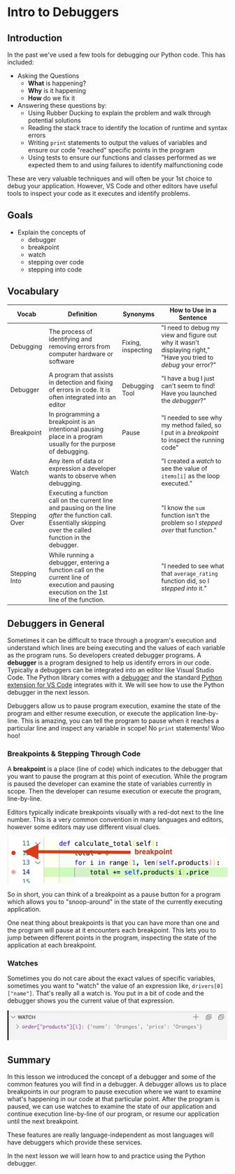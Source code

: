 # Intro to Debuggers

## Introduction

In the past we've used a few tools for debugging our Python code.  This has included:

- Asking the Questions
  - **What** is happening?
  - **Why** is it happening
  - **How** do we fix it
- Answering these questions by:
  - Using Rubber Ducking to explain the problem and walk through potential solutions
  - Reading the stack trace to identify the location of runtime and syntax errors
  - Writing `print` statements to output the values of variables and ensure our code "reached" specific points in the program
  - Using tests to ensure our functions and classes performed as we expected them to and using failures to identify malfunctioning code

These are very valuable techniques and will often be your 1st choice to debug your application.  However, VS Code and other editors have useful tools to inspect your code as it executes and identify problems.

## Goals

- Explain the concepts of 
  - debugger
  - breakpoint
  - watch
  - stepping over code
  - stepping into code

## Vocabulary

| Vocab     | Definition                                                                        | Synonyms           | How to Use in a Sentence                                                                                       |
| --------- | --------------------------------------------------------------------------------- | ------------------ | -------------------------------------------------------------------------------------------------------------- |
| Debugging | The process of identifying and removing errors from computer hardware or software | Fixing, inspecting | "I need to debug my view and figure out why it wasn't displaying right," "Have you tried to _debug_ your error?" |
| Debugger | A program that assists in detection and fixing of errors in code.  It is often integrated into an editor | Debugging Tool | "I have a bug I just can't seem to find!  Have you launched the _debugger_?" |
| Breakpoint | In programming a breakpoint is an intentional pausing place in a program usually for the purpose of debugging. | Pause | "I needed to see why my method failed, so I put in a _breakpoint_ to inspect the running code" |
| Watch | Any  item of data or expression a developer wants to observe when debugging. |  | "I created a _watch_ to see the value of `items[i]` as the loop executed." |
| Stepping Over | Executing a function call on the current line and pausing on the line _after_ the function call.  Essentially skipping over the called function in the debugger. | | "I know the `sum` function isn't the problem so I _stepped over_ that function." |
| Stepping Into | While running a debugger, entering a function call on the current line of execution and pausing execution on the 1st line of the function. | | "I needed to see what that `average_rating` function did, so I _stepped into_ it." |

## Debuggers in General

Sometimes it can be difficult to trace through a program's execution and understand which lines are being executing and the values of each variable as the program runs.  So developers created debugger programs.  A **debugger** is a program designed to help us identify errors in our code.  Typically a debuggers can be integrated into an editor like Visual Studio Code.  The Python library comes with a [debugger](https://docs.python.org/3/library/pdb.html) and the standard [Python extension for VS Code](https://marketplace.visualstudio.com/items?itemName=ms-python.python) integrates with it.  We will see how to use the Python debugger in the next lesson.

Debuggers allow us to pause program execution, examine the state of the program and either resume execution, or execute the application line-by-line.  This is amazing, you can tell the program to pause when it reaches a particular line and inspect any variable in scope!  No `print` statements!  Woo hoo!

### Breakpoints & Stepping Through Code

A **breakpoint** is a place (line of code) which indicates to the debugger that you want to pause the program at this point of execution.  While the program is paused the developer can examine the state of variables currently in scope.  Then the developer can resume execution or execute the program, line-by-line. 

Editors typically indicate breakpoints visually with a red-dot next to the line number.  This is a very common convention in many languages and editors, however some editors may use different visual clues.

![VS Code Breakpoint Example](../assets/vs-code-debugger/breakpoint.png)

So in short, you can think of a breakpoint as a pause button for a program which allows you to "snoop-around" in the state of the currently executing application.

One neat thing about breakpoints is that you can have more than one and the program will pause at it encounters each breakpoint.  This lets you to jump between different points in the program, inspecting the state of the application at each breakpoint.

### Watches

Sometimes you do not care about the exact values of specific variables, sometimes you want to "watch" the value of an expression like, `drivers[0]["name"]`.  That's really all a watch is.  You put in a bit of code and the debugger shows you the current value of that expression.  

![Watch Example in VS Code](../assets/vs-code-debugger/watch-price.png)

## Summary

In this lesson we introduced the concept of a debugger and some of the common features you will find in a debugger.  A debugger allows us to place breakpoints in our program to pause execution where we want to examine what's happening in our code at that particular point.  After the program is paused, we can use watches to examine the state of our application and continue execution line-by-line of our program, or resume our application until the next breakpoint.

These features are really language-independent as most languages will have debuggers which provide these services.

In the next lesson we will learn how to and practice using the Python debugger.
